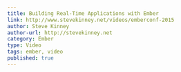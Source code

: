 ```yaml
---
title: Building Real-Time Applications with Ember
link: http://www.stevekinney.net/videos/emberconf-2015
author: Steve Kinney
author-url: http://stevekinney.net
category: Ember
type: Video
tags: ember, video
published: true
---
```

